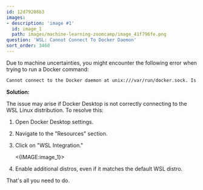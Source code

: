 ```yaml
---
id: 12d79208b3
images:
- description: 'image #1'
  id: image_1
  path: images/machine-learning-zoomcamp/image_41f796fe.png
question: 'WSL: Cannot Connect To Docker Daemon'
sort_order: 3460
---
```


Due to machine uncertainties, you might encounter the following error when trying to run a Docker command:

```bash
Cannot connect to the Docker daemon at unix:///var/run/docker.sock. Is the docker daemon running?
```

**Solution:**

The issue may arise if Docker Desktop is not correctly connecting to the WSL Linux distribution. To resolve this:

1. Open Docker Desktop settings.
2. Navigate to the "Resources" section.
3. Click on "WSL Integration."

   <{IMAGE:image_1}>

4. Enable additional distros, even if it matches the default WSL distro.

That's all you need to do.